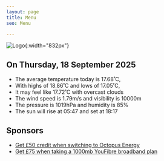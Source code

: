 ```yaml
---
layout: page
title: Menu
seo: Menu

---
```


![Logo](/images/logo.jpg){:width="832px"}

<!-- weather_marker starts -->
## On Thursday, 18 September 2025

- The average temperature today is 17.68˚C,
- With highs of 18.86˚C and lows of 17.05˚C,
- It may feel like 17.72˚C with overcast clouds
- The wind speed is 1.79m/s and visibility is 10000m
- The pressure is 1019hPa and humidity is 85%
- The sun will rise at 05:47 and set at 18:17

<!-- weather_marker ends -->

## Sponsors

- [Get £50 credit when switching to Octopus Energy](https://bit.ly/3oD1nnS)
- [Get £75 when taking a 1000mb YouFibre broadband plan](https://aklam.io/91zWhU?)
